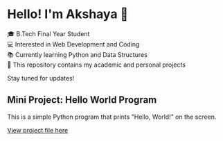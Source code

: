 # Hello! I'm Akshaya 👋

🎓 B.Tech Final Year Student  
💻 Interested in Web Development and Coding  
📚 Currently learning Python and Data Structures  
📁 This repository contains my academic and personal projects  

Stay tuned for updates!


## Mini Project: Hello World Program

This is a simple Python program that prints "Hello, World!" on the screen.

[View project file here](https://github.com/akshayamanne/portfolio/blob/main/hello_world.py)

